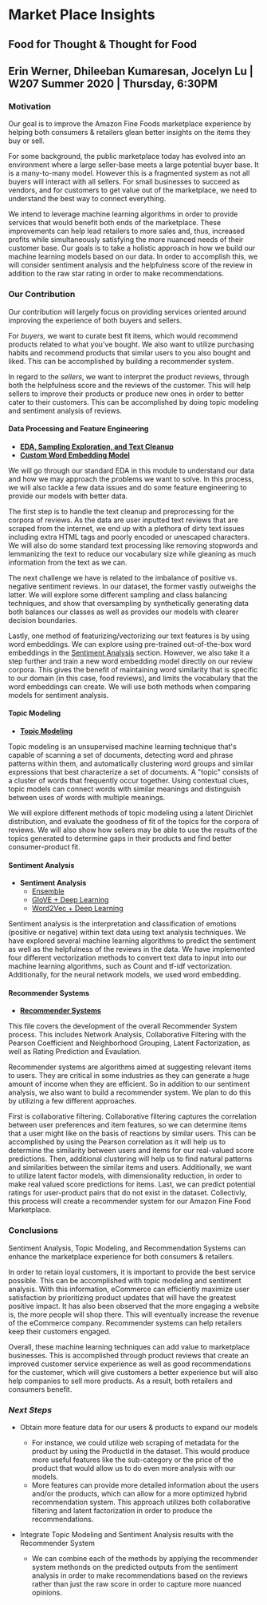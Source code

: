 # Market Place Insights

## Food for Thought & Thought for Food

## Erin Werner, Dhileeban Kumaresan, Jocelyn Lu | W207 Summer 2020 | Thursday, 6:30PM 

### Motivation 

Our goal is to improve the Amazon Fine Foods marketplace experience by helping both consumers & retailers glean better insights on the items they buy or sell. 

For some background, the public marketplace today has evolved into an environment where a large seller-base meets a large potential buyer base. It is a many-to-many model. However this is a fragmented system as not all buyers will interact with all sellers. For small businesses to succeed as vendors, and for customers to get value out of the marketplace, we need to understand the best way to connect everything.

We intend to leverage machine learning algorithms in order to provide services that would benefit both ends of the marketplace. These improvements can help lead retailers to more sales and, thus, increased profits while simultaneously satisfying the more nuanced needs of their customer base. Our goals is to take a holistic approach in how we build our machine learning models based on our data. In order to accomplish this, we will consider sentiment analysis and the helpfulness score of the review in addition to the raw star rating in order to make recommendations.


### Our Contribution

Our contribution will largely focus on providing services oriented around improving the experience of both buyers and sellers. 

For *buyers,* we want to curate best fit items, which would recommend products related to what you’ve bought. We also want to utilize purchasing habits and recommend products that similar users to you also bought and liked. This can be accomplished by building a recommender system.

In regard to the *sellers*, we want to interpret the product reviews, through both the helpfulness score and the reviews of the customer. This will help sellers to improve their products or produce new ones in order to better cater to their customers. This can be accomplished by doing topic modeling and sentiment analysis of reviews.

#### Data Processing and Feature Engineering

* [**EDA, Sampling Exploration, and Text Cleanup**](eda)
* [**Custom Word Embedding Model**](feature_engineering/review2vec.ipynb)

We will go through our standard EDA in this module to understand our data and how we may approach the problems we want to solve. In this process, we will also tackle a few data issues and do some feature engineering to provide our models with better data. 

The first step is to handle the text cleanup and preprocessing for the corpora of reviews. As the data are user inputted text reviews that are scraped from the internet, we end up with a plethora of dirty text issues including extra HTML tags and poorly encoded or unescaped characters. We will also do some standard text processing like removing stopwords and lemmanizing the text to reduce our vocabulary size while gleaning as much information from the text as we can.

The next challenge we have is related to the imbalance of positive vs. negative sentiment reviews. In our dataset, the former vastly outweighs the latter. We will explore some different sampling and class balancing techniques, and show that oversampling by synthetically generating data both balances our classes as well as provides our models with clearer decision boundaries. 

Lastly, one method of featurizing/vectorizing our text features is by using word embeddings. We can explore using pre-trained out-of-the-box word embeddings in the [Sentiment Analysis](#Sentiment-Analysis) section. However, we also take it a step further and train a new word embedding model directly on our review corpora. This gives the benefit of maintaining word similarity that is specific to our domain (in this case, food reviews), and limits the vocabulary that the word embeddings can create. We will use both methods when comparing models for sentiment analysis. 

#### Topic Modeling

* [**Topic Modeling**](topic_modeling/topic_modeling.ipynb)

Topic modeling is an unsupervised machine learning technique that's capable of scanning a set of documents, detecting word and phrase patterns within them, and automatically clustering word groups and similar expressions that best characterize a set of documents. A "topic" consists of a cluster of words that frequently occur together. Using contextual clues, topic models can connect words with similar meanings and distinguish between uses of words with multiple meanings.

We will explore different methods of topic modeling using a latent Dirichlet distribution, and evaluate the goodness of fit of the topics for the corpora of reviews. We will also show how sellers may be able to use the results of the topics generated to determine gaps in their products and find better consumer-product fit. 

#### Sentiment Analysis

* **Sentiment Analysis**
  * [Ensemble](sentiment/ReviewExtraction.ipynb)
  * [GloVE + Deep Learning](sentiment/SentimentAnalysisWordEmbedding.ipynb)
  * [Word2Vec + Deep Learning](sentiment/sentiment_trained_review2vec_lstm_custom.ipynb)

Sentiment analysis is the interpretation and classification of emotions (positive or negative) within text data using text analysis techniques. We have explored several machine learning algorithms to predict the sentiment as well as the helpfulness of the reviews in the data. We have implemented four different vectorization methods to convert text data to input into our machine learning algorithms, such as Count and tf-idf vectorization. Additionally, for the neural network models, we used word embedding.

#### Recommender Systems

* [**Recommender Systems**](rec_sys/W207%20-%20Final%20Project%20-%20Recommender%20Systems.ipynb)
  
This file covers the development of the overall Recommender System process. This includes Network Analysis, Collaborative Filtering with the Pearson Coefficient and Neighborhood Grouping, Latent Factorization, as well as Rating Prediction and Evaulation.

Recommender systems are algorithms aimed at suggesting relevant items to users. They are critical in some industries as they can generate a huge amount of income when they are efficient. So in addition to our sentiment analysis, we also want to build a recommender system. We plan to do this by utilizing a few different approaches.

First is collaborative filtering. Collaborative filtering captures the correlation between user preferences and item features, so we can determine items that a user might like on the basis of reactions by similar users. This can be accomplished by using the Pearson correlation as it will help us to determine the similarity between users and items for our real-valued score predictions. Then, additional clustering will help us to find natural patterns and similarities between the similar items and users. Additionally, we want to utilize latent factor models, with dimensionality reduction, in order to make real valued score predictions for items. Last, we can predict potential ratings for user-product pairs that do not exist in the dataset. Collectivly, this process will create a recommender system for our Amazon Fine Food Marketplace.

### Conclusions

Sentiment Analysis, Topic Modeling, and Recommendation Systems can enhance the marketplace experience for both consumers & retailers.

In order to retain loyal customers, it is important to provide the best service possible. This can be accomplished with topic modeling and sentiment analysis. With this information, eCommerce can efficiently maximize user satisfaction by prioritizing product updates that will have the greatest positive impact. It has also been observed that the more engaging a website is, the more people will shop there. This will eventually increase the revenue of the eCommerce company. Recommender systems can help retailers keep their customers engaged.

Overall, these machine learning techniques can add value to marketplace businesses. This is accomplished through product reviews that create an improved customer service experience as well as good recommendations for the customer, which will give customers a better experience but will also help companies to sell more products. As a result, both retailers and consumers benefit.

### *Next Steps*

* Obtain more feature data for our users & products to expand our models
  * For instance, we could utilize web scraping of metadata for the product by using the ProductId in the dataset. This would produce more useful features like the sub-category or the price of the product that would allow us to do even more analysis with our models.
  * More features can provide more detailed information about the users and/or the products, which can allow for a more optimized hybrid recommendation system. This approach utilizes both collaborative filtering and latent factorization in order to produce the recommendations.
 
* Integrate Topic Modeling and Sentiment Analysis results with the Recommender System
  * We can combine each of the methods by applying the recommender system methonds on the predicted outputs from the sentiment analysis in order to make recommendations based on the reviews rather than just the raw score in order to capture more nuanced opinions.
 


